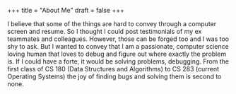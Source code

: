 +++
title = "About Me"
draft = false
+++

I believe that some of the things are hard to convey through a computer screen and resume. So I thought I could post testimonials of my ex teammates and colleagues. However, those can be forged too and I was too shy to ask. But I wanted to convey that I am a passionate, computer science loving human that loves to debug and figure out where exactly the problem is. If I could have a forte, it would be solving problems, debugging. From the first class of CS 180 (Data Structures and Algorithms) to CS 283 (current Operating Systems) the joy of finding bugs and solving them is second to none.